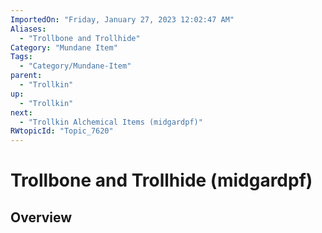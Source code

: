 ```yaml
---
ImportedOn: "Friday, January 27, 2023 12:02:47 AM"
Aliases:
  - "Trollbone and Trollhide"
Category: "Mundane Item"
Tags:
  - "Category/Mundane-Item"
parent:
  - "Trollkin"
up:
  - "Trollkin"
next:
  - "Trollkin Alchemical Items (midgardpf)"
RWtopicId: "Topic_7620"
---
```

# Trollbone and Trollhide (midgardpf)
## Overview
